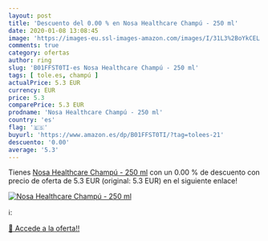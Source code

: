 ```yaml
---
layout: post
title: 'Descuento del 0.00 % en Nosa Healthcare Champú - 250 ml'
date: 2020-01-08 13:08:45
image: 'https://images-eu.ssl-images-amazon.com/images/I/31L3%2BoYkCEL._SL200_.jpg'
comments: true
category: ofertas
author: ring
slug: 'B01FFST0TI-es Nosa Healthcare Champú - 250 ml'
tags: [ tole.es, champú ]
actualPrice: 5.3 EUR
currency: EUR
price: 5.3
comparePrice: 5.3 EUR
prodname: 'Nosa Healthcare Champú - 250 ml'
country: 'es'
flag: '🇪🇸'
buyurl: 'https://www.amazon.es/dp/B01FFST0TI/?tag=tolees-21'
descuento: '0.00'
average: '5.3'
---
```


Tienes [Nosa Healthcare Champú - 250 ml](https://www.amazon.es/dp/B01FFST0TI/?tag=tolees-21) con un 0.00 % de descuento con precio de oferta de 5.3 EUR (original: 5.3 EUR) en el siguiente enlace!

[![Nosa Healthcare Champú - 250 ml](https://images-eu.ssl-images-amazon.com/images/I/31L3%2BoYkCEL._SL200_.jpg)](https://www.amazon.es/dp/B01FFST0TI/?tag=tolees-21)

ℹ️:


[🛒 Accede a la oferta!!](https://www.amazon.es/dp/B01FFST0TI/?tag=tolees-21)
